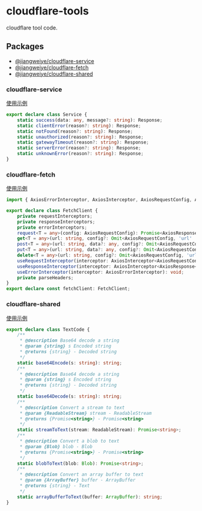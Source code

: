 # cloudflare-tools

cloudflare tool code.

## Packages

-   [@jiangweiye/cloudflare-service](#cloudflare-service)
-   [@jiangweiye/cloudflare-fetch](#cloudflare-fetch)
-   [@jiangweiye/cloudflare-shared](#cloudflare-shared)

### cloudflare-service

[使用示例](https://github.com/jwyGithub/cloudflare-shared/tree/main/packages/service)

```typescript
export declare class Service {
    static success(data: any, message?: string): Response;
    static clientError(reason?: string): Response;
    static notFound(reason?: string): Response;
    static unauthorized(reason?: string): Response;
    static gatewayTimeout(reason?: string): Response;
    static serverError(reason?: string): Response;
    static unknownError(reason?: string): Response;
}
```

### cloudflare-fetch

[使用示例](https://github.com/jwyGithub/cloudflare-shared/tree/main/packages/fetch)

```typescript
import { AxiosErrorInterceptor, AxiosInterceptor, AxiosRequestConfig, AxiosResponse } from './types';

export declare class FetchClient {
    private requestInterceptors;
    private responseInterceptors;
    private errorInterceptors;
    request<T = any>(config: AxiosRequestConfig): Promise<AxiosResponse<T>>;
    get<T = any>(url: string, config?: Omit<AxiosRequestConfig, 'url' | 'method'>): Promise<AxiosResponse<T>>;
    post<T = any>(url: string, data?: any, config?: Omit<AxiosRequestConfig, 'url' | 'method' | 'body'>): Promise<AxiosResponse<T>>;
    put<T = any>(url: string, data?: any, config?: Omit<AxiosRequestConfig, 'url' | 'method' | 'body'>): Promise<AxiosResponse<T>>;
    delete<T = any>(url: string, config?: Omit<AxiosRequestConfig, 'url' | 'method'>): Promise<AxiosResponse<T>>;
    useRequestInterceptor(interceptor: AxiosInterceptor<AxiosRequestConfig>): void;
    useResponseInterceptor(interceptor: AxiosInterceptor<AxiosResponse<any>>): void;
    useErrorInterceptor(interceptor: AxiosErrorInterceptor): void;
    private parseHeaders;
}
export declare const fetchClient: FetchClient;
```

### cloudflare-shared

[使用示例](https://github.com/jwyGithub/cloudflare-shared/tree/main/packages/shared)

```typescript
export declare class TextCode {
    /**
     * @description Base64 decode a string
     * @param {string} s Encoded string
     * @returns {string} - Decoded string
     */
    static base64Encode(s: string): string;
    /**
     * @description Base64 decode a string
     * @param {string} s Encoded string
     * @returns {string} - Decoded string
     */
    static base64Decode(s: string): string;
    /**
     * @description Convert a stream to text
     * @param {ReadableStream} stream - ReadableStream
     * @returns {Promise<string>} - Promise<string>
     */
    static streamToText(stream: ReadableStream): Promise<string>;
    /**
     * @description Convert a blob to text
     * @param {Blob} blob - Blob
     * @returns {Promise<string>} - Promise<string>
     */
    static blobToText(blob: Blob): Promise<string>;
    /**
     * @description Convert an array buffer to text
     * @param {ArrayBuffer} buffer - ArrayBuffer
     * @returns {string} - Text
     */
    static arrayBufferToText(buffer: ArrayBuffer): string;
}
```
